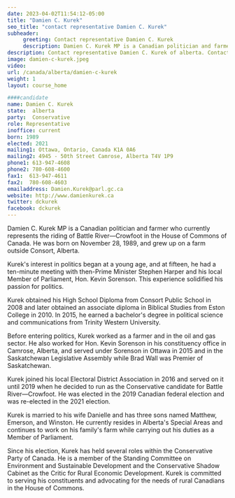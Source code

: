 ```yaml
---
date: 2023-04-02T11:54:12-05:00
title: "Damien C. Kurek"
seo_title: "contact representative Damien C. Kurek"
subheader:
     greeting: Contact representative Damien C. Kurek
     description: Damien C. Kurek MP is a Canadian politician and farmer who currently represents the riding of Battle River—Crowfoot in the House of Commons of Canada.
description: Contact representative Damien C. Kurek of alberta. Contact information for Damien C. Kurek includes email address, phone number, and mailing address.
image: damien-c-kurek.jpeg
video:
url: /canada/alberta/damien-c-kurek
weight: 1
layout: course_home

####candidate
name: Damien C. Kurek
state:	alberta
party:	Conservative
role: Representative
inoffice: current
born: 1989
elected: 2021
mailing1: Ottawa, Ontario, Canada K1A 0A6
mailing2: 4945 - 50th Street Camrose, Alberta T4V 1P9
phone1:	613-947-4608
phone2: 780-608-4600
fax1:  613-947-4611
fax2:  780-608-4603
emailaddress: Damien.Kurek@parl.gc.ca
website: http://www.damienkurek.ca
twitter: dckurek
facebook: dckurek
---
```


Damien C. Kurek MP is a Canadian politician and farmer who currently represents the riding of Battle River—Crowfoot in the House of Commons of Canada. He was born on November 28, 1989, and grew up on a farm outside Consort, Alberta.

Kurek's interest in politics began at a young age, and at fifteen, he had a ten-minute meeting with then-Prime Minister Stephen Harper and his local Member of Parliament, Hon. Kevin Sorenson. This experience solidified his passion for politics.

Kurek obtained his High School Diploma from Consort Public School in 2008 and later obtained an associate diploma in Biblical Studies from Eston College in 2010. In 2015, he earned a bachelor's degree in political science and communications from Trinity Western University.

Before entering politics, Kurek worked as a farmer and in the oil and gas sector. He also worked for Hon. Kevin Sorenson in his constituency office in Camrose, Alberta, and served under Sorenson in Ottawa in 2015 and in the Saskatchewan Legislative Assembly while Brad Wall was Premier of Saskatchewan.

Kurek joined his local Electoral District Association in 2016 and served on it until 2019 when he decided to run as the Conservative candidate for Battle River—Crowfoot. He was elected in the 2019 Canadian federal election and was re-elected in the 2021 election.

Kurek is married to his wife Danielle and has three sons named Matthew, Emerson, and Winston. He currently resides in Alberta's Special Areas and continues to work on his family's farm while carrying out his duties as a Member of Parliament.

Since his election, Kurek has held several roles within the Conservative Party of Canada. He is a member of the Standing Committee on Environment and Sustainable Development and the Conservative Shadow Cabinet as the Critic for Rural Economic Development. Kurek is committed to serving his constituents and advocating for the needs of rural Canadians in the House of Commons.
